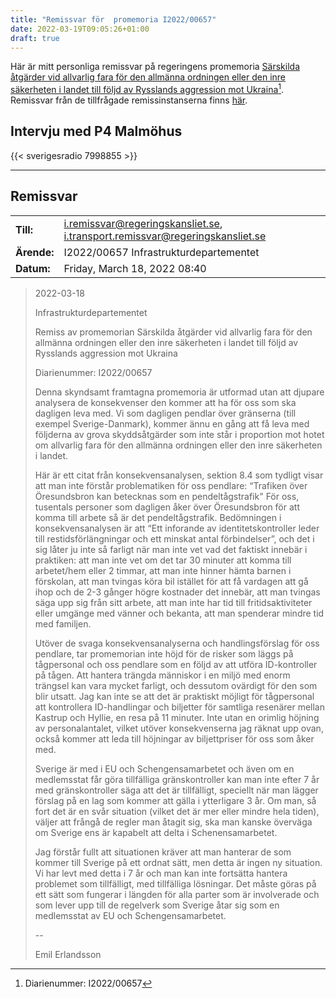 ```yaml
---
title: "Remissvar för  promemoria I2022/00657"
date: 2022-03-19T09:05:26+01:00
draft: true
---
```


Här är mitt personliga remissvar på regeringens promemoria [Särskilda åtgärder vid allvarlig fara för den allmänna ordningen eller den inre säkerheten i landet till följd av Rysslands aggression mot Ukraina](https://www.regeringen.se/rattsliga-dokument/departementsserien-och-promemorior/2022/03/sarskilda-atgarder-vid-allvarlig-fara-for-den-allmanna-ordningen/)[^1]. Remissvar från de tillfrågade remissinstanserna finns [här](https://www.regeringen.se/remisser/2022/03/remiss-av-promemorian-sarskilda-atgarder-vid-allvarlig-fara-for-den-allmanna-ordningen/).

## Intervju med P4 Malmöhus
{{< sverigesradio 7998855 >}}

[^1]: Diarienummer: I2022/00657

----

## Remissvar

|             |                                                                                |
|-------------|--------------------------------------------------------------------------------|
| **Till:**   | i.remissvar@regeringskansliet.se, i.transport.remissvar@regeringskansliet.se   |
| **Ärende:** | I2022/00657 Infrastrukturdepartementet                                         |
| **Datum:**  | Friday, March 18, 2022 08:40                                                   |

> 2022-03-18
> 
> Infrastrukturdepartementet
> 
> Remiss av promemorian Särskilda åtgärder vid allvarlig fara för den allmänna ordningen eller den inre säkerheten i landet till följd av Rysslands aggression mot Ukraina
> 
> Diarienummer: I2022/00657
> 
> Denna skyndsamt framtagna promemoria är utformad utan att djupare analysera de konsekvenser den kommer att ha för oss som ska dagligen leva med. Vi som dagligen pendlar över gränserna (till exempel Sverige-Danmark), kommer ännu en gång att få leva med följderna av grova skyddsåtgärder som inte står i proportion mot hotet om allvarlig fara för den allmänna ordningen eller den inre säkerheten i landet. 
> 
> Här är ett citat från konsekvensanalysen, sektion 8.4 som tydligt visar att man inte förstår problematiken för oss pendlare:
> “Trafiken över Öresundsbron kan betecknas som en pendeltågstrafik"
> För oss, tusentals personer som dagligen åker över Öresundsbron för att komma till arbete så är det pendeltågstrafik. Bedömningen i konsekvensanalysen är att “Ett inforande av identitetskontroller leder till restidsförlängningar och ett minskat antal förbindelser”, och det i sig låter ju inte så farligt när man inte vet vad det faktiskt innebär i praktiken: att man inte vet om det tar 30 minuter att komma till arbetet/hem eller 2 timmar, att man inte hinner hämta barnen i förskolan, att man tvingas köra bil istället för att få vardagen att gå ihop och de 2-3 gånger högre kostnader det innebär, att man tvingas säga upp sig från sitt arbete, att man inte har tid till fritidsaktiviteter eller umgänge med vänner och bekanta, att man spenderar mindre tid med familjen.
> 
> Utöver de svaga konsekvensanalyserna och handlingsförslag för oss pendlare, tar promemorian inte höjd för de risker som läggs på tågpersonal och oss pendlare som en följd av att utföra ID-kontroller på tågen. Att hantera trängda människor i en miljö med enorm trängsel kan vara mycket farligt, och dessutom ovärdigt för den som blir utsatt. Jag kan inte se att det är praktiskt möjligt för tågpersonal att kontrollera ID-handlingar och biljetter för samtliga resenärer mellan Kastrup och Hyllie, en resa på 11 minuter. Inte utan en orimlig höjning av personalantalet, vilket utöver konsekvenserna jag räknat upp ovan, också kommer att leda till höjningar av biljettpriser för oss som åker med.
> 
> Sverige är med i EU och Schengensamarbetet och även om en medlemsstat får göra tillfälliga gränskontroller kan man inte efter 7 år med gränskontroller säga att det är tillfälligt, speciellt när man lägger förslag på en lag som kommer att gälla i ytterligare 3 år. Om man, så fort det är en svår situation (vilket det är mer eller mindre hela tiden), väljer att frångå de regler man åtagit sig, ska man kanske överväga om Sverige ens är kapabelt att delta i Schenensamarbetet.
> 
> Jag förstår fullt att situationen kräver att man hanterar de som kommer till Sverige på ett ordnat sätt, men detta är ingen ny situation. Vi har levt med detta i 7 år och man kan inte fortsätta hantera problemet som tillfälligt, med tillfälliga lösningar. Det måste göras på ett sätt som fungerar i längden för alla parter som är involverade och som lever upp till de regelverk som Sverige åtar sig som en medlemsstat av EU och Schengensamarbetet.
> 
> --
> 
> Emil Erlandsson